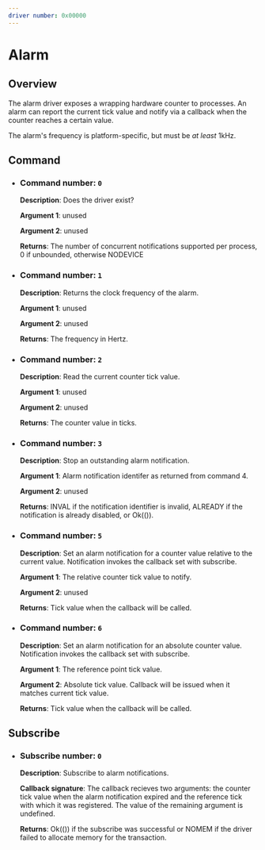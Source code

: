 ```yaml
---
driver number: 0x00000
---
```


# Alarm

## Overview

The alarm driver exposes a wrapping hardware counter to processes. An alarm can
report the current tick value and notify via a callback when the counter reaches
a certain value.

The alarm's frequency is platform-specific, but must be _at least_ 1kHz.

## Command

  * ### Command number: `0`

    **Description**: Does the driver exist?

    **Argument 1**: unused

    **Argument 2**: unused

    **Returns**: The number of concurrent notifications supported per process,
    0 if unbounded, otherwise NODEVICE

  * ### Command number: `1`

    **Description**: Returns the clock frequency of the alarm.

    **Argument 1**: unused

    **Argument 2**: unused

    **Returns**: The frequency in Hertz.

  * ### Command number: `2`

    **Description**: Read the current counter tick value.

    **Argument 1**: unused

    **Argument 2**: unused

    **Returns**: The counter value in ticks.

  * ### Command number: `3`

    **Description**: Stop an outstanding alarm notification.

    **Argument 1**: Alarm notification identifer as returned from command 4.

    **Argument 2**: unused

    **Returns**: INVAL if the notification identifier is invalid, ALREADY if
    the notification is already disabled, or Ok(()).

  * ### Command number: `5`

    **Description**: Set an alarm notification for a counter value relative to the current value.
    Notification invokes the callback set with subscribe.

    **Argument 1**: The relative counter tick value to notify.

    **Argument 2**: unused

    **Returns**: Tick value when the callback will be called.

  * ### Command number: `6`

    **Description**: Set an alarm notification for an absolute counter value.
    Notification invokes the callback set with subscribe.

    **Argument 1**: The reference point tick value.

    **Argument 2**: Absolute tick value. Callback will be issued
    when it matches current tick value.

    **Returns**: Tick value when the callback will be called.

## Subscribe

  * ### Subscribe number: `0`

    **Description**: Subscribe to alarm notifications.

    **Callback signature**: The callback recieves two arguments: the counter
    tick value when the alarm notification expired and the reference
    tick with which it was registered. The value of the remaining argument is
    undefined.

    **Returns**: Ok(()) if the subscribe was successful or NOMEM if the
    driver failed to allocate memory for the transaction.

